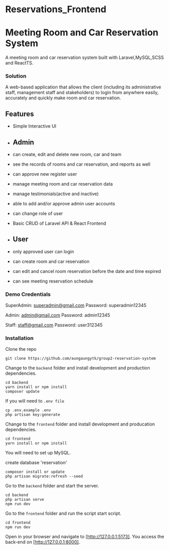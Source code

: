 # Reservations_Frontend

# Meeting Room and Car Reservation System
A meeting room and car reservation system built with Laravel,MySQL,SCSS and ReactTS.

### Solution
A web-based application that allows the client (including its administrative staff, management staff and stakeholders) to login from anywhere easily, accurately and quickly make room and car reservation.

<!-- This will help to ensure that room and car resources are used as fully-utilised as possible, whilst avoiding overlap booking and other common user frustrations. It will also make room and car reservation statistics available to the client's staff and management to assist their planning and decision-making. -->

## Features

-   Simple Interactive UI
-   ## Admin
-   can create, edit and delete new room, car and team
-   see the records of rooms and car reservation, and reports as well
-   can approve new register user
-   manage meeting room and car reservation data
-   manage testimonials(active and inactive)
-   able to add and/or approve admin user accounts
-   can change role of user
-   Basic CRUD of Laravel API & React Frontend

-   ## User
-   only approved user can login
-   can create room and car reservation
-   can edit and cancel room reservation before the date and time expired
-   can see meeting reservation schedule 

### Demo Credentials
SuperAdmin: superadmin@gmail.com
Password: superadmin12345

Admin: admin@gmail.com
Password: admin12345

Staff: staff@gmail.com
Password: user312345

### Installation
Clone the repo
```
git clone https://github.com/aungaungytk/group2-reservation-system
```

Change to the `backend` folder and install development and production dependencies.

```
cd backend
yarn install or npm install
composer update
```

If you will need to `.env file`

```
cp .env.example .env
php artisan key:generate
```

Change to the `frontend` folder and install development and producation dependencies.
```
cd frontend
yarn install or npm install
```

You will need to set up MySQL.

create database 'reservation'
```
composer install or update
php artisan migrate:refresh --seed
```

Go to the `backend` folder and start the server.
```
cd backend
php artisan serve
npm run dev
```

Go to the `frontend` folder and run the script start script.
```
cd frontend
npm run dev
```

Open in your browser and navigate to [http://127.0.0.1:5173]. You access the back-end on [http://127.0.0.1:8000].

